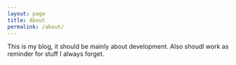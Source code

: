 ```yaml
---
layout: page
title: About
permalink: /about/
---
```


This is my blog, it should be mainly about development. Also shoudl work as reminder for stuff I always forget.